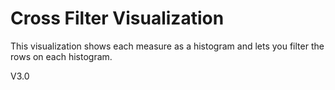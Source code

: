 
# Cross Filter Visualization

This visualization shows each measure as a histogram and lets you filter the rows on each histogram.

V3.0
